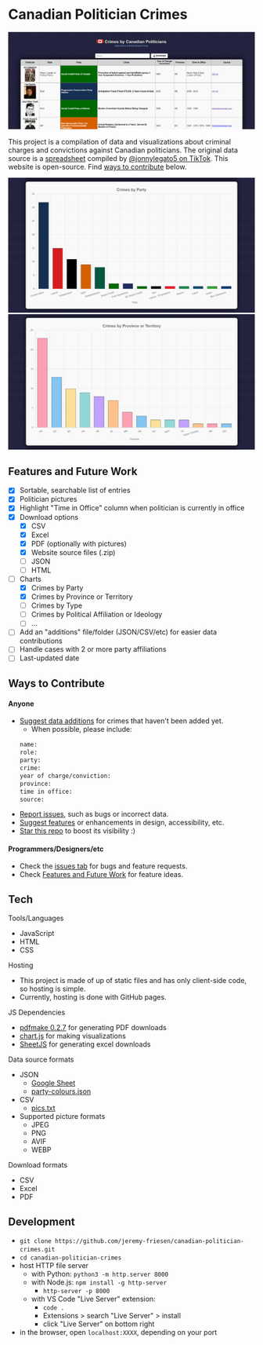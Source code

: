 # Canadian Politician Crimes

![website screenshot](./pics/site-screenshot.jpg)

This project is a compilation of data and visualizations about criminal charges and convictions against Canadian politicians. The original data source is a [spreadsheet](https://docs.google.com/spreadsheets/d/1gof45QUi2p0f8YVaKa2fOgtIUBElSueh/htmlview) compiled by [@jonnylegato5 on TikTok](https://www.tiktok.com/@jonnylegato5/video/7430545507333721349). This website is open-source. Find [ways to contribute](#ways-to-contribute) below.

![crimes by party](./pics/crimes-by-party.jpg)
![crimes by province or territory](./pics/crimes-by-province.jpg)

## Features and Future Work

-   [x] Sortable, searchable list of entries
-   [x] Politician pictures
-   [x] Highlight "Time in Office" column when politician is currently in office
-   [x] Download options
    -   [x] CSV
    -   [x] Excel
    -   [x] PDF (optionally with pictures)
    -   [x] Website source files (.zip)
    -   [ ] JSON
    -   [ ] HTML
-   [ ] Charts
    -   [x] Crimes by Party
    -   [x] Crimes by Province or Territory
    -   [ ] Crimes by Type
    -   [ ] Crimes by Political Affiliation or Ideology
    -   [ ] ...
-   [ ] Add an "additions" file/folder (JSON/CSV/etc) for easier data contributions
-   [ ] Handle cases with 2 or more party affiliations
-   [ ] Last-updated date

## Ways to Contribute

#### Anyone

-   [Suggest data additions](https://github.com/jeremy-friesen/canadian-politician-crimes/issues/new) for crimes that haven't been added yet.
    -   When possible, please include:
    ```
    name:
    role:
    party:
    crime:
    year of charge/conviction:
    province:
    time in office:
    source:
    ```
-   [Report issues](https://github.com/jeremy-friesen/canadian-politician-crimes/issues/new), such as bugs or incorrect data.
-   [Suggest features](https://github.com/jeremy-friesen/canadian-politician-crimes/issues/new) or enhancements in design, accessibility, etc.
-   [Star this repo](/jeremy-friesen/canadian-politician-crimes/star) to boost its visibility :)

#### Programmers/Designers/etc

-   Check the [issues tab](https://github.com/jeremy-friesen/canadian-politician-crimes/issues) for bugs and feature requests.
-   Check [Features and Future Work](#features-and-future-work) for feature ideas.

## Tech

Tools/Languages

-   JavaScript
-   HTML
-   CSS

Hosting

-   This project is made of up of static files and has only client-side code, so hosting is simple.
-   Currently, hosting is done with GitHub pages.

JS Dependencies

-   [pdfmake 0.2.7](https://pdfmake.github.io/docs/0.1/) for generating PDF downloads
-   [chart.js](https://www.chartjs.org/docs/latest/) for making visualizations
-   [SheetJS](https://www.npmjs.com/package/xlsx) for generating excel downloads

Data source formats

-   JSON
    -   [Google Sheet](https://docs.google.com/spreadsheets/d/1gof45QUi2p0f8YVaKa2fOgtIUBElSueh/htmlview)
    -   [party-colours.json](https://github.com/jeremy-friesen/canadian-politician-crimes/blob/main/data/party-colours.json)
-   CSV
    -   [pics.txt](https://github.com/jeremy-friesen/canadian-politician-crimes/blob/main/data/pics.txt)
-   Supported picture formats
    -   JPEG
    -   PNG
    -   AVIF
    -   WEBP

Download formats

-   CSV
-   Excel
-   PDF

## Development

-   `git clone https://github.com/jeremy-friesen/canadian-politician-crimes.git`
-   `cd canadian-politician-crimes`
-   host HTTP file server
    -   with Python: `python3 -m http.server 8000`
    -   with Node.js: `npm install -g http-server`
        -   `http-server -p 8000`
    -   with VS Code "Live Server" extension:
        -   `code .`
        -   Extensions > search "Live Server" > install
        -   click "Live Server" on bottom right
-   in the browser, open `localhost:XXXX`, depending on your port

